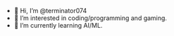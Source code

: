 - 👋 Hi, I’m @terminator074
- 👀 I’m interested in coding/programming and gaming.
- 🌱 I’m currently learning AI/ML.
<!---
terminator074/terminator074 is a ✨ special ✨ repository because its `README.md` (this file) appears on your GitHub profile.
You can click the Preview link to take a look at your changes.
--->
